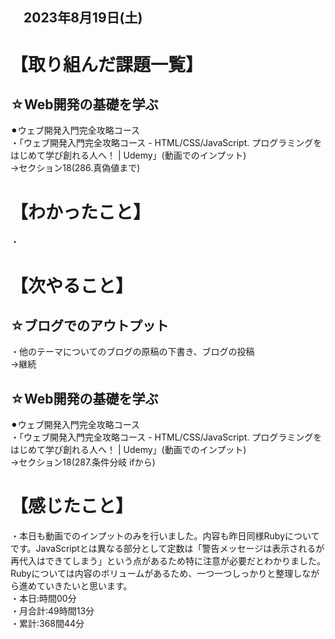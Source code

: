 ## 　2023年8月19日(土)
# 【取り組んだ課題一覧】
## ☆Web開発の基礎を学ぶ
⚫︎ウェブ開発入門完全攻略コース<br>
・「ウェブ開発入門完全攻略コース - HTML/CSS/JavaScript. プログラミングをはじめて学び創れる人へ！ | Udemy」(動画でのインプット)<br>
→セクション18(286.真偽値まで)<br>
# 【わかったこと】
・
# 【次やること】
## ☆ブログでのアウトプット
・他のテーマについてのブログの原稿の下書き、ブログの投稿<br>
→継続<br>
## ☆Web開発の基礎を学ぶ
⚫︎ウェブ開発入門完全攻略コース<br>
・「ウェブ開発入門完全攻略コース - HTML/CSS/JavaScript. プログラミングをはじめて学び創れる人へ！ | Udemy」(動画でのインプット)<br>
→セクション18(287.条件分岐 ifから)<br>
# 【感じたこと】
・本日も動画でのインプットのみを行いました。内容も昨日同様Rubyについてです。JavaScriptとは異なる部分として定数は「警告メッセージは表示されるが再代入はできてしまう」という点があるため特に注意が必要だとわかりました。Rubyについては内容のボリュームがあるため、一つ一つしっかりと整理しながら進めていきたいと思います。<br>
・本日:時間00分<br>
・月合計:49時間13分<br>
・累計:368間44分<br>
